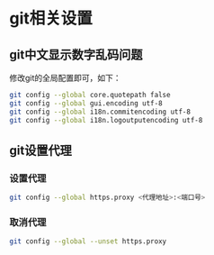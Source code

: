 # git相关设置

## git中文显示数字乱码问题

修改git的全局配置即可，如下：

```sh
git config --global core.quotepath false
git config --global gui.encoding utf-8
git config --global i18n.commitencoding utf-8
git config --global i18n.logoutputencoding utf-8
```

## git设置代理

### 设置代理

```sh
git config --global https.proxy <代理地址>:<端口号>
```

### 取消代理

```sh
git config --global --unset https.proxy
```
